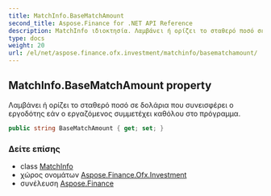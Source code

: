 ```yaml
---
title: MatchInfo.BaseMatchAmount
second_title: Aspose.Finance for .NET API Reference
description: MatchInfo ιδιοκτησία. Λαμβάνει ή ορίζει το σταθερό ποσό σε δολάρια που συνεισφέρει ο εργοδότης εάν ο εργαζόμενος συμμετέχει καθόλου στο πρόγραμμα.
type: docs
weight: 20
url: /el/net/aspose.finance.ofx.investment/matchinfo/basematchamount/
---
```

## MatchInfo.BaseMatchAmount property

Λαμβάνει ή ορίζει το σταθερό ποσό σε δολάρια που συνεισφέρει ο εργοδότης εάν ο εργαζόμενος συμμετέχει καθόλου στο πρόγραμμα.

```csharp
public string BaseMatchAmount { get; set; }
```

### Δείτε επίσης

* class [MatchInfo](../)
* χώρος ονομάτων [Aspose.Finance.Ofx.Investment](../../matchinfo/)
* συνέλευση [Aspose.Finance](../../../)



